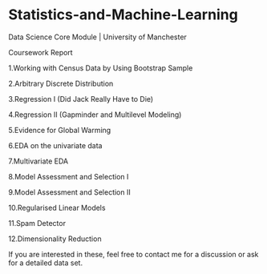 # Statistics-and-Machine-Learning

Data Science Core Module | University of Manchester

Coursework Report

1.Working with Census Data by Using Bootstrap Sample

2.Arbitrary Discrete Distribution

3.Regression I (Did Jack Really Have to Die)

4.Regression II (Gapminder and Multilevel Modeling)

5.Evidence for Global Warming

6.EDA on the univariate data

7.Multivariate EDA

8.Model Assessment and Selection I

9.Model Assessment and Selection II

10.Regularised Linear Models

11.Spam Detector

12.Dimensionality Reduction




If you are interested in these, feel free to contact me for a discussion or ask for a detailed data set.
